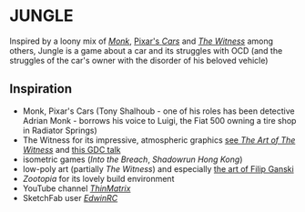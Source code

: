 # JUNGLE

Inspired by a loony mix of [_Monk_](https://www.imdb.com/title/tt0312172/), [Pixar's _Cars_](https://www.pixar.com/feature-films/cars) and [_The Witness_](http://the-witness.net/news/) among others, Jungle is a game about a car and its struggles with OCD (and the struggles of the car's owner with the disorder of his beloved vehicle)

## Inspiration
* Monk, Pixar's Cars (Tony Shalhoub - one of his roles has been detective Adrian Monk - borrows his voice to Luigi, the Fiat 500 owning a tire shop in Radiator Springs)
* The Witness for its impressive, atmospheric graphics [see _The Art of The Witness_](http://www.artofluis.com/3d-work/the-art-of-the-witness/) and [this GDC talk](https://www.youtube.com/watch?v=A_Gni_2ecd4)
* isometric games (_Into the Breach_, _Shadowrun Hong Kong_)
* low-poly art (partially _The Witness_) and especially [the art of Filip Ganski](https://filipganski.artstation.com/)
* _Zootopia_ for its lovely build environment
* YouTube channel [_ThinMatrix_](https://www.youtube.com/user/ThinMatrix/videos)
* SketchFab user [_EdwinRC_](https://sketchfab.com/Edwin3D)
